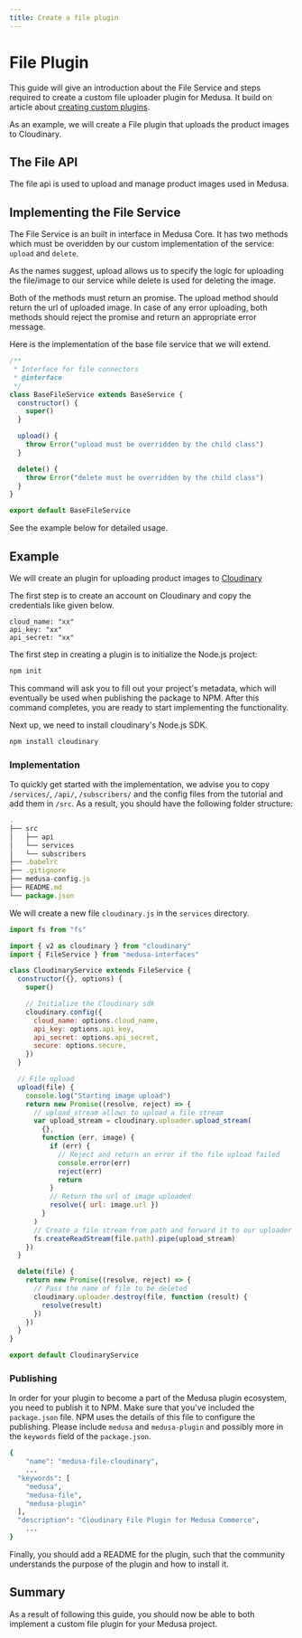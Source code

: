 ```yaml
---
title: Create a file plugin
---
```


# File Plugin

This guide will give an introduction about the File Service and steps required to create a custom file uploader plugin for Medusa. It build on article about [creating custom plugins](https://docs.medusajs.com/guides/plugins).

As an example, we will create a File plugin that uploads the product images to Cloudinary.

## The File API

The file api is used to upload and manage product images used in Medusa.

## Implementing the File Service

The File Service is an built in interface in Medusa Core. It has two methods which must be overidden by our custom implementation of the service: `upload` and `delete`.

As the names suggest, upload allows us to specify the logic for uploading the file/image to our service while delete is used for deleting the image.

Both of the methods must return an promise.
The upload method should return the url of uploaded image.
In case of any error uploading, both methods should reject the promise and return an appropriate error message.

Here is the implementation of the base file service that we will extend.

```javascript
/**
 * Interface for file connectors
 * @interface
 */
class BaseFileService extends BaseService {
  constructor() {
    super()
  }

  upload() {
    throw Error("upload must be overridden by the child class")
  }

  delete() {
    throw Error("delete must be overridden by the child class")
  }
}

export default BaseFileService
```

See the example below for detailed usage.

## Example

We will create an plugin for uploading product images to [Cloudinary](https://cloudinary.com/)

The first step is to create an account on Cloudinary and copy the credentials like given below.

```
cloud_name: "xx"
api_key: "xx"
api_secret: "xx"

```

The first step in creating a plugin is to initialize the Node.js project:

```bash
npm init
```

This command will ask you to fill out your project's metadata, which will eventually be used when publishing the package to NPM. After this command completes, you are ready to start implementing the functionality.

Next up, we need to install cloudinary's Node.js SDK.

```bash
npm install cloudinary
```

### Implementation

To quickly get started with the implementation, we advise you to copy `/services/`, `/api/`, `/subscribers/` and the config files from the tutorial and add them in `/src`. As a result, you should have the following folder structure:

```js
.
├── src
│   ├── api
│   └── services
│   └── subscribers
├── .babelrc
├── .gitignore
├── medusa-config.js
├── README.md
└── package.json
```

We will create a new file `cloudinary.js` in the `services` directory.

```javascript
import fs from "fs"

import { v2 as cloudinary } from "cloudinary"
import { FileService } from "medusa-interfaces"

class CloudinaryService extends FileService {
  constructor({}, options) {
    super()

    // Initialize the Cloudinary sdk
    cloudinary.config({
      cloud_name: options.cloud_name,
      api_key: options.api_key,
      api_secret: options.api_secret,
      secure: options.secure,
    })
  }

  // File upload
  upload(file) {
    console.log("Starting image upload")
    return new Promise((resolve, reject) => {
      // upload_stream allows to upload a file stream
      var upload_stream = cloudinary.uploader.upload_stream(
        {},
        function (err, image) {
          if (err) {
            // Reject and return an error if the file upload failed
            console.error(err)
            reject(err)
            return
          }
          // Return the url of image uploaded
          resolve({ url: image.url })
        }
      )
      // Create a file stream from path and forward it to our uploader
      fs.createReadStream(file.path).pipe(upload_stream)
    })
  }

  delete(file) {
    return new Promise((resolve, reject) => {
      // Pass the name of file to be deleted
      cloudinary.uploader.destroy(file, function (result) {
        resolve(result)
      })
    })
  }
}

export default CloudinaryService
```

### Publishing

In order for your plugin to become a part of the Medusa plugin ecosystem, you need to publish it to NPM. Make sure that you've included the `package.json` file. NPM uses the details of this file to configure the publishing. Please include `medusa` and `medusa-plugin` and possibly more in the `keywords` field of the `package.json`.

```bash
{
	"name": "medusa-file-cloudinary",
	...
  "keywords": [
    "medusa",
    "medusa-file",
    "medusa-plugin"
  ],
  "description": "Cloudinary File Plugin for Medusa Commerce",
	...
}
```

Finally, you should add a README for the plugin, such that the community understands the purpose of the plugin and how to install it.

## Summary

As a result of following this guide, you should now be able to both implement a custom file plugin for your Medusa project.
